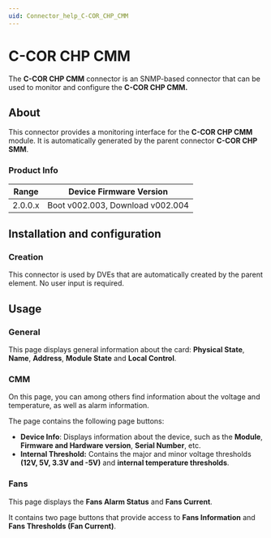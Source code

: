 ```yaml
---
uid: Connector_help_C-COR_CHP_CMM
---
```


# C-COR CHP CMM

The **C-COR CHP CMM** connector is an SNMP-based connector that can be used to monitor and configure the **C-COR CHP CMM.**

## About

This connector provides a monitoring interface for the **C-COR CHP CMM** module. It is automatically generated by the parent connector **C-COR CHP SMM**.

### Product Info

| Range     | Device Firmware Version          |
|------------------|----------------------------------|
| 2.0.0.x          | Boot v002.003, Download v002.004 |

## Installation and configuration

### Creation

This connector is used by DVEs that are automatically created by the parent element. No user input is required.

## Usage

### General

This page displays general information about the card: **Physical State**, **Name**, **Address**, **Module State** and **Local Control**.

### CMM

On this page, you can among others find information about the voltage and temperature, as well as alarm information.

The page contains the following page buttons:

- **Device Info**: Displays information about the device, such as the **Module**, **Firmware and Hardware version**, **Serial Number**, etc.
- **Internal Threshold:** Contains the major and minor voltage thresholds **(12V, 5V, 3.3V and -5V)** and **internal temperature thresholds**.

### Fans

This page displays the **Fans Alarm Status** and **Fans Current**.

It contains two page buttons that provide access to **Fans Information** and **Fans Thresholds (Fan Current)**.
